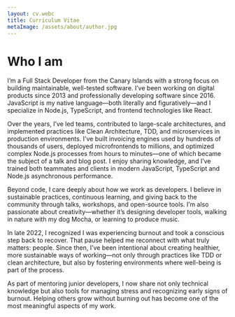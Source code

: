 ```yaml
---
layout: cv.webc
title: Curriculum Vitae
metaImage: /assets/about/author.jpg
---
```


# Who I am

I’m a Full Stack Developer from the Canary Islands with a strong focus on building maintainable, well-tested software. I’ve been working on digital products since 2013 and professionally developing software since 2016. JavaScript is my native language—both literally and figuratively—and I specialize in Node.js, TypeScript, and frontend technologies like React.

Over the years, I’ve led teams, contributed to large-scale architectures, and implemented practices like Clean Architecture, TDD, and microservices in production environments. I’ve built invoicing engines used by hundreds of thousands of users, deployed microfrontends to millions, and optimized complex Node.js processes from hours to minutes—one of which became the subject of a talk and blog post. I enjoy sharing knowledge, and I’ve trained both teammates and clients in modern JavaScript, TypeScript and Node.js asynchronous performance.

Beyond code, I care deeply about how we work as developers. I believe in sustainable practices, continuous learning, and giving back to the community through talks, workshops, and open-source tools. I’m also passionate about creativity—whether it’s designing developer tools, walking in nature with my dog Mocha, or learning to produce music.

In late 2022, I recognized I was experiencing burnout and took a conscious step back to recover. That pause helped me reconnect with what truly matters: people. Since then, I’ve been intentional about creating healthier, more sustainable ways of working—not only through practices like TDD or clean architecture, but also by fostering environments where well-being is part of the process.

As part of mentoring junior developers, I now share not only technical knowledge but also tools for managing stress and recognizing early signs of burnout. Helping others grow without burning out has become one of the most meaningful aspects of my work.

